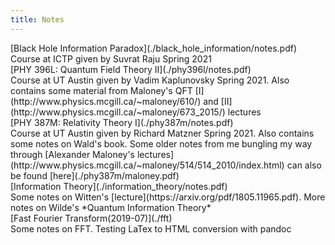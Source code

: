```yaml
---
title: Notes
---
```

<summary>
[Black Hole Information Paradox](./black_hole_information/notes.pdf)
</summary>
Course at ICTP given by Suvrat Raju Spring 2021

<summary>
[PHY 396L: Quantum Field Theory II](./phy396l/notes.pdf)
</summary>
Course at UT Austin given by Vadim Kaplunovsky Spring 2021. Also contains some material from Maloney's QFT [I](http://www.physics.mcgill.ca/~maloney/610/) and [II](http://www.physics.mcgill.ca/~maloney/673_2015/) lectures

<summary>
[PHY 387M: Relativity Theory I](./phy387m/notes.pdf)
</summary>
Course at UT Austin given by Richard Matzner Spring 2021. Also contains some notes on Wald's book. Some older notes from me bungling my way through [Alexander Maloney's lectures](http://www.physics.mcgill.ca/~maloney/514/514_2010/index.html) can also be found [here](./phy387m/maloney.pdf)

 <summary>
[Information Theory](./information_theory/notes.pdf)
 </summary>
Some notes on Witten's [lecture](https://arxiv.org/pdf/1805.11965.pdf). More notes on Wilde's *Quantum Information Theory*

<summary>
[Fast Fourier Transform(2019-07)](./fft) 
</summary>
Some notes on FFT. Testing LaTex to HTML conversion with pandoc
